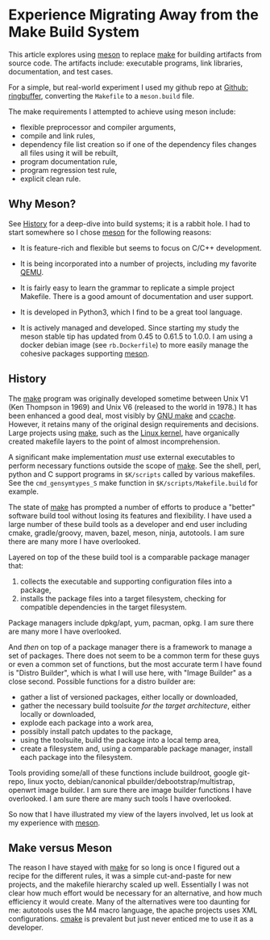 Experience Migrating Away from the Make Build System
====================================================

This article explores using [meson](https://mesonbuild.com/) to replace
[make](https://en.wikipedia.org/wiki/Make_(software)) for building artifacts
from source code.  The artifacts include: executable programs, link libraries,
documentation, and test cases.

For a simple, but real-world experiment I used my
github repo at [Github: ringbuffer](https://github.com/dturvene/ring-buffer),
converting the `Makefile` to a `meson.build` file.

The make requirements I attempted to achieve using meson include:

* flexible preprocessor and compiler arguments,
* compile and link rules,
* dependency file list creation so if one of the dependency files changes
  all files using it will be rebuilt,
* program documentation rule,
* program regression test rule,
* explicit clean rule.

Why Meson?
----------
See [History]() for a deep-dive into build systems; it is a rabbit hole.  I had 
to start somewhere so I chose [meson]() for the following reasons:

* It is feature-rich and flexible but seems to focus on C/C++ development.

* It is being incorporated into a number of projects, including my favorite
  [QEMU](https://www.qemu.org/).

* It is fairly easy to learn the grammar to replicate a simple project
  Makefile.  There is a good amount of documentation and user support.
  
* It is developed in Python3, which I find to be a great tool language.

* It is actively managed and developed. Since starting my study the meson stable
  tip has updated from 0.45 to 0.61.5 to 1.0.0. I am using a docker debian image
  (see `rb.Dockerfile`) to more easily manage the cohesive packages supporting
  [meson]().

History
-------
The [make](https://en.wikipedia.org/wiki/Make_(software)) program was
originally developed sometime between Unix V1 (Ken Thompson in 1969) and Unix
V6 (released to the world in 1978.)  It has been enhanced a good deal, most
visibly by [GNU make](https://www.gnu.org/software/make/) and 
[ccache](https://ccache.dev/). However, it retains many of the original design
requirements and decisions. Large projects using [make](), such as the 
[Linux kernel](https://www.linuxfoundation.org/), have organically created
makefile layers to the point of almost incomprehension.

A significant make implementation *must* use external executables to
perform necessary functions outside the scope of [make]().  See the shell,
perl, python and C support programs in `$K/scripts` called by various
makefiles. See the `cmd_gensymtypes_S` make function in
`$K/scripts/Makefile.build` for example.

The state of [make]() has prompted a number of efforts to produce a "better"
software build tool without losing its features and flexibility.  I
have used a large number of these build tools as a developer and end user
including cmake, gradle/groovy, maven, bazel, meson, ninja, autotools. I am
sure there are many more I have overlooked.

Layered on top of the these build tool is a comparable package manager that:

1) collects the executable and supporting configuration files into a package,
2) installs the package files into a target filesystem, checking for compatible
dependencies in the target filesystem.

Package managers include dpkg/apt, yum, pacman, opkg.  I am sure there are many 
more I have overlooked.

And *then* on top of a package manager there is a framework to manage a set
of packages. There does not seem to be a common term for these guys or even a
common set of functions, but the most accurate term I have found is "Distro
Builder", which is what I will use here, with "Image Builder" as a close
second.  Possible functions for a distro builder are:

* gather a list of versioned packages, either locally or downloaded,
* gather the necessary build toolsuite *for the target architecture*, either
  locally or downloaded,
* explode each package into a work area,
* possibly install patch updates to the package,
* using the toolsuite, build the package into a local temp area,
* create a filesystem and, using a comparable package manager, install each
  package into the filesystem.

Tools providing some/all of these functions include buildroot, google git-repo,
linux yocto, debian/canonical pbuilder/debootstrap/multistrap, openwrt image
builder. I am sure there are image builder functions I have overlooked.
I am sure there are many such tools I have overlooked.

So now that I have illustrated my view of the layers involved, let us look at
my experience with [meson]().

Make versus Meson
-----------------
The reason I have stayed with [make]() for so long is once I figured out
a recipe for the different rules, it was a simple cut-and-paste for new
projects, and the makefile hierarchy scaled up well. Essentially I was not
clear how much effort would be necessary for an alternative, and how much
efficiency it would create.  Many of the alternatives were too daunting for
me: autotools uses the M4 macro language, the apache projects uses XML
configurations.  [cmake](cmake.org) is prevalent but just never enticed me to
use it as a developer.
